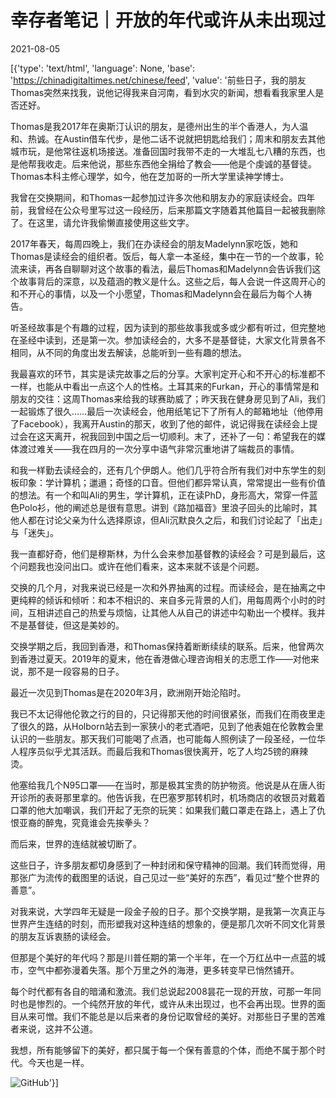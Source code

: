 # 幸存者笔记｜开放的年代或许从未出现过

2021-08-05

[{'type': 'text/html', 'language': None, 'base': 'https://chinadigitaltimes.net/chinese/feed', 'value': '前些日子，我的朋友Thomas突然来找我，说他记得我来自河南，看到水灾的新闻，想看看我家里人是否还好。

Thomas是我2017年在奥斯汀认识的朋友，是德州出生的半个香港人，为人温和、热诚。在Austin借车代步，是他二话不说就把钥匙给我们；周末和朋友去其他城市玩，是他常往返机场接送。准备回国时我带不走的一大堆乱七八糟的东西，也是他帮我收走。后来他说，那些东西他全捐给了教会——他是个虔诚的基督徒。Thomas本科主修心理学，如今，他在芝加哥的一所大学里读神学博士。

我曾在交换期间，和Thomas一起参加过许多次他和朋友办的家庭读经会。四年前，我曾经在公众号里写过这一段经历，后来那篇文字随着其他篇目一起被我删除了。在这里，请允许我偷懒直接使用这些文字。

2017年春天，每周四晚上，我们在办读经会的朋友Madelynn家吃饭，她和Thomas是读经会的组织者。饭后，每人拿一本圣经，集中在一节的一个故事，轮流来读，再各自聊聊对这个故事的看法，最后Thomas和Madelynn会告诉我们这个故事背后的深意，以及蕴涵的教义是什么。这些之后，每人会说一件这周开心的和不开心的事情，以及一个小愿望，Thomas和Madelynn会在最后为每个人祷告。

听圣经故事是个有趣的过程，因为读到的那些故事我或多或少都有听过，但完整地在圣经中读到，还是第一次。参加读经会的，大多不是基督徒，大家文化背景各不相同，从不同的角度出发去解读，总能听到一些有趣的想法。

我最喜欢的环节，其实是读完故事之后的分享。大家判定开心和不开心的标准都不一样，也能从中看出一点这个人的性格。土耳其来的Furkan，开心的事情常是和朋友的交往：这周Thomas来给我的球赛助威了；昨天我在健身房见到了Ali，我们一起锻炼了很久&#8230;&#8230;最后一次读经会，他用纸笔记下了所有人的邮箱地址（他停用了Facebook），我离开Austin的那天，收到了他的邮件，说记得我在读经会上提过会在这天离开，祝我回到中国之后一切顺利。末了，还补了一句：希望我在的媒体渡过难关——我在四月的一次分享中语气非常沉重地讲了端裁员的事情。

和我一样勤去读经会的，还有几个伊朗人。他们几乎符合所有我们对中东学生的刻板印象：学计算机；邋遢；奇怪的口音。但他们都异常认真，常常提出一些有价值的想法。有一个和叫Ali的男生，学计算机，正在读PhD，身形高大，常穿一件蓝色Polo衫，他的阐述总是很有意思。讲到《路加福音》里浪子回头的比喻时，其他人都在讨论父亲为什么选择原谅，但Ali沉默良久之后，和我们讨论起了「出走」与「迷失」。

我一直都好奇，他们是穆斯林，为什么会来参加基督教的读经会？可是到最后，这个问题我也没问出口。或许在他们看来，这本来就不该是个问题。

交换的几个月，对我来说已经是一次和外界抽离的过程。而读经会，是在抽离之中更纯粹的倾诉和倾听：和本不相识的、来自多元背景的人们，用每周两个小时的时间，互相讲述自己的热爱与烦恼，让其他人从自己的讲述中勾勒出一个模样。我并不是基督徒，但这是美妙的。

交换学期之后，我回到香港，和Thomas保持着断断续续的联系。后来，他曾两次到香港过夏天。2019年的夏末，他在香港做心理咨询相关的志愿工作——对他来说，那不是一段容易的日子。

最近一次见到Thomas是在2020年3月，欧洲刚开始沦陷时。

我已不太记得他伦敦之行的目的，只记得那天他的时间很紧张，而我们在雨夜里走了很久的路，从Holborn站去到一家狭小的老式酒吧，见到了他表姐在伦敦教会里认识的一些朋友。那天我们可能喝了点酒，也可能每人照例读了一段圣经，一位华人程序员似乎尤其活跃。而最后我和Thomas很快离开，吃了人均25镑的麻辣烫。

他塞给我几个N95口罩——在当时，那是极其宝贵的防护物资。他说是从在唐人街开诊所的表哥那里拿的。他告诉我，在巴塞罗那转机时，机场商店的收银员对戴着口罩的他大加嘲讽，我们开起了无奈的玩笑：如果我们戴口罩走在路上，遇上了仇恨亚裔的醉鬼，究竟谁会先挨拳头？

而后来，世界的连结就被切断了。

这些日子，许多朋友都切身感到了一种封闭和保守精神的回潮。我们转而觉得，用那张广为流传的截图里的话说，自己见过一些“美好的东西”，看见过“整个世界的善意”。

对我来说，大学四年无疑是一段金子般的日子。那个交换学期，是我第一次真正与世界产生连结的时刻，而形塑我对这种连结的想象的，便是那几次听不同文化背景的朋友互诉衷肠的读经会。

但那是个美好的年代吗？那是川普任期的第一个半年，在一个万红丛中一点蓝的城市，空气中都弥漫着失落。那个万里之外的海港，更多转变早已悄然铺开。

每个时代都有各自的暗涌和激流。我们总说起2008昙花一现的开放，可那一年同时也是惨烈的。一个纯然开放的年代，或许从未出现过，也不会再出现。世界的面目从来可憎。我们不能总是以后来者的身份记取曾经的美好。对那些日子里的苦难者来说，这并不公道。

我想，所有能够留下的美好，都只属于每一个保有善意的个体，而绝不属于那个时代。今天也是一样。

![GitHub](https://chinadigitaltimes.net/chinese/files/2021/08/image-1628164858381.png)'}]